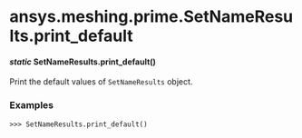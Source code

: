 <a id="ansys-meshing-prime-setnameresults-print-default"></a>

# ansys.meshing.prime.SetNameResults.print_default

<a id="ansys.meshing.prime.SetNameResults.print_default"></a>

#### *static* SetNameResults.print_default()

Print the default values of `SetNameResults` object.

### Examples

```pycon
>>> SetNameResults.print_default()
```

<!-- !! processed by numpydoc !! -->
